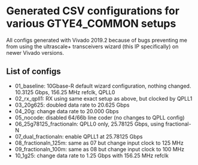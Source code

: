 # Generated CSV configurations for various GTYE4_COMMON setups

All configs generated with Vivado 2019.2 because of bugs preventing me from using the ultrascale+ transceivers wizard (this IP specifically) on newer Vivado versions.

## List of configs

* 01_baseline: 10Gbase-R default wizard configuration, nothing changed. 10.3125 Gbps, 156.25 MHz refclk, QPLL0
* 02_rx_qpll1: RX using same exact setup as above, but clocked by QPLL1
* 03_20g625: doubled data rate to 20.625 Gbps
* 04_20g: change data rate to 20.000 Gbps
* 05_nocode: disabled 64/66b line coder (no changes to QPLL config)
* 06_25g78125_fractionaln: QPLL0 only, 25.78125 Gbps, using fractional-N
* 07_dual_fractionaln: enable QPLL1 at 25.78125 Gbps
* 08_fractionaln_125m: same as 07 but change input clock to 125 MHz
* 09_fractionaln_100m: same as 08 but change input clock to 100 MHz
* 10_1g25: change data rate to 1.25 Gbps with 156.25 MHz refclk
